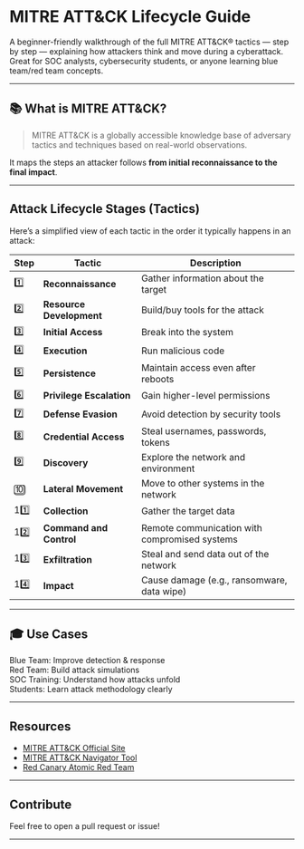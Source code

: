 # MITRE ATT&CK Lifecycle Guide

A beginner-friendly walkthrough of the full MITRE ATT&CK® tactics — step by step — explaining how attackers think and move during a cyberattack. Great for SOC analysts, cybersecurity students, or anyone learning blue team/red team concepts.

---

## 📚 What is MITRE ATT&CK?

> MITRE ATT&CK is a globally accessible knowledge base of adversary tactics and techniques based on real-world observations.

It maps the steps an attacker follows **from initial reconnaissance to the final impact**.

---

##  Attack Lifecycle Stages (Tactics)

Here’s a simplified view of each tactic in the order it typically happens in an attack:

| Step | Tactic | Description |
|------|--------|-------------|
| 1️⃣ | **Reconnaissance** | Gather information about the target |
| 2️⃣ | **Resource Development** | Build/buy tools for the attack |
| 3️⃣ | **Initial Access** | Break into the system |
| 4️⃣ | **Execution** | Run malicious code |
| 5️⃣ | **Persistence** | Maintain access even after reboots |
| 6️⃣ | **Privilege Escalation** | Gain higher-level permissions |
| 7️⃣ | **Defense Evasion** | Avoid detection by security tools |
| 8️⃣ | **Credential Access** | Steal usernames, passwords, tokens |
| 9️⃣ | **Discovery** | Explore the network and environment |
| 🔟 | **Lateral Movement** | Move to other systems in the network |
| 11️⃣ | **Collection** | Gather the target data |
| 12️⃣ | **Command and Control** | Remote communication with compromised systems |
| 13️⃣ | **Exfiltration** | Steal and send data out of the network |
| 14️⃣ | **Impact** | Cause damage (e.g., ransomware, data wipe) |

---

## 🎓 Use Cases

 Blue Team: Improve detection & response  
 Red Team: Build attack simulations  
 SOC Training: Understand how attacks unfold  
 Students: Learn attack methodology clearly

---

##  Resources

- [MITRE ATT&CK Official Site](https://attack.mitre.org)
- [MITRE ATT&CK Navigator Tool](https://mitre-attack.github.io/attack-navigator/)
- [Red Canary Atomic Red Team](https://github.com/redcanaryco/atomic-red-team)

---

##  Contribute

Feel free to open a pull request or issue!

---


 
